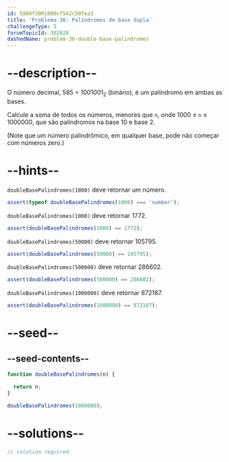 ```yaml
---
id: 5900f3901000cf542c50fea3
title: 'Problema 36: Palíndromos de base dupla'
challengeType: 5
forumTopicId: 302020
dashedName: problem-36-double-base-palindromes
---
```


# --description--

O número decimal, 585 = 1001001<sub>2</sub> (binário), é um palíndromo em ambas as bases.

Calcule a soma de todos os números, menores que `n`, onde 1000 ≤ `n` ≤ 1000000, que são palíndromos na base 10 e base 2.

(Note que um número palindrômico, em qualquer base, pode não começar com números zero.)

# --hints--

`doubleBasePalindromes(1000)` deve retornar um número.

```js
assert(typeof doubleBasePalindromes(1000) === 'number');
```

`doubleBasePalindromes(1000)` deve retornar 1772.

```js
assert(doubleBasePalindromes(1000) == 1772);
```

`doubleBasePalindromes(50000)` deve retornar 105795.

```js
assert(doubleBasePalindromes(50000) == 105795);
```

`doubleBasePalindromes(500000)` deve retornar 286602.

```js
assert(doubleBasePalindromes(500000) == 286602);
```

`doubleBasePalindromes(1000000)` deve retornar 872187.

```js
assert(doubleBasePalindromes(1000000) == 872187);
```

# --seed--

## --seed-contents--

```js
function doubleBasePalindromes(n) {

  return n;
}

doubleBasePalindromes(1000000);
```

# --solutions--

```js
// solution required
```
